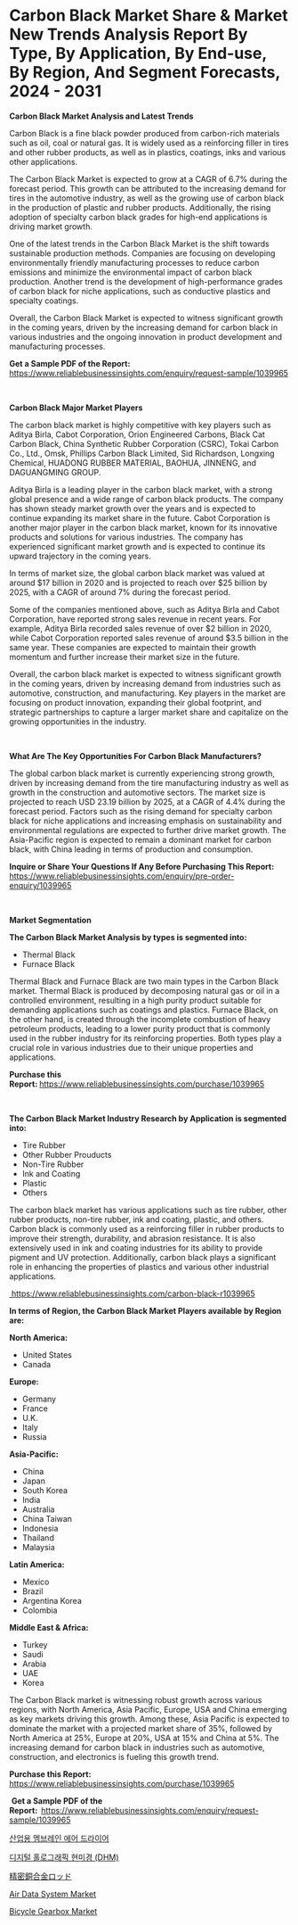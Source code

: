 <p><h1>Carbon Black Market Share & Market New Trends Analysis Report By Type, By Application, By End-use, By Region, And Segment Forecasts, 2024 - 2031</h1></p><p><strong>Carbon Black Market Analysis and Latest Trends</strong></p>
<p><p>Carbon Black is a fine black powder produced from carbon-rich materials such as oil, coal or natural gas. It is widely used as a reinforcing filler in tires and other rubber products, as well as in plastics, coatings, inks and various other applications.</p><p>The Carbon Black Market is expected to grow at a CAGR of 6.7% during the forecast period. This growth can be attributed to the increasing demand for tires in the automotive industry, as well as the growing use of carbon black in the production of plastic and rubber products. Additionally, the rising adoption of specialty carbon black grades for high-end applications is driving market growth.</p><p>One of the latest trends in the Carbon Black Market is the shift towards sustainable production methods. Companies are focusing on developing environmentally friendly manufacturing processes to reduce carbon emissions and minimize the environmental impact of carbon black production. Another trend is the development of high-performance grades of carbon black for niche applications, such as conductive plastics and specialty coatings.</p><p>Overall, the Carbon Black Market is expected to witness significant growth in the coming years, driven by the increasing demand for carbon black in various industries and the ongoing innovation in product development and manufacturing processes.</p></p>
<p><strong>Get a Sample PDF of the Report:&nbsp;</strong> <a href="https://www.reliablebusinessinsights.com/enquiry/request-sample/1039965">https://www.reliablebusinessinsights.com/enquiry/request-sample/1039965</a></p>
<p>&nbsp;</p>
<p><strong>Carbon Black Major Market Players</strong></p>
<p><p>The carbon black market is highly competitive with key players such as Aditya Birla, Cabot Corporation, Orion Engineered Carbons, Black Cat Carbon Black, China Synthetic Rubber Corporation (CSRC), Tokai Carbon Co., Ltd., Omsk, Phillips Carbon Black Limited, Sid Richardson, Longxing Chemical, HUADONG RUBBER MATERIAL, BAOHUA, JINNENG, and DAGUANGMING GROUP. </p><p>Aditya Birla is a leading player in the carbon black market, with a strong global presence and a wide range of carbon black products. The company has shown steady market growth over the years and is expected to continue expanding its market share in the future. Cabot Corporation is another major player in the carbon black market, known for its innovative products and solutions for various industries. The company has experienced significant market growth and is expected to continue its upward trajectory in the coming years.</p><p>In terms of market size, the global carbon black market was valued at around $17 billion in 2020 and is projected to reach over $25 billion by 2025, with a CAGR of around 7% during the forecast period. </p><p>Some of the companies mentioned above, such as Aditya Birla and Cabot Corporation, have reported strong sales revenue in recent years. For example, Aditya Birla recorded sales revenue of over $2 billion in 2020, while Cabot Corporation reported sales revenue of around $3.5 billion in the same year. These companies are expected to maintain their growth momentum and further increase their market size in the future.</p><p>Overall, the carbon black market is expected to witness significant growth in the coming years, driven by increasing demand from industries such as automotive, construction, and manufacturing. Key players in the market are focusing on product innovation, expanding their global footprint, and strategic partnerships to capture a larger market share and capitalize on the growing opportunities in the industry.</p></p>
<p>&nbsp;</p>
<p><strong>What Are The Key Opportunities For Carbon Black Manufacturers?</strong></p>
<p><p>The global carbon black market is currently experiencing strong growth, driven by increasing demand from the tire manufacturing industry as well as growth in the construction and automotive sectors. The market size is projected to reach USD 23.19 billion by 2025, at a CAGR of 4.4% during the forecast period. Factors such as the rising demand for specialty carbon black for niche applications and increasing emphasis on sustainability and environmental regulations are expected to further drive market growth. The Asia-Pacific region is expected to remain a dominant market for carbon black, with China leading in terms of production and consumption.</p></p>
<p><strong>Inquire or Share Your Questions If Any Before Purchasing This Report:</strong> <a href="https://www.reliablebusinessinsights.com/enquiry/pre-order-enquiry/1039965">https://www.reliablebusinessinsights.com/enquiry/pre-order-enquiry/1039965</a></p>
<p>&nbsp;</p>
<p><strong>Market Segmentation</strong></p>
<p><strong>The Carbon Black Market Analysis by types is segmented into:</strong></p>
<p><ul><li>Thermal Black</li><li>Furnace Black</li></ul></p>
<p><p>Thermal Black and Furnace Black are two main types in the Carbon Black market. Thermal Black is produced by decomposing natural gas or oil in a controlled environment, resulting in a high purity product suitable for demanding applications such as coatings and plastics. Furnace Black, on the other hand, is created through the incomplete combustion of heavy petroleum products, leading to a lower purity product that is commonly used in the rubber industry for its reinforcing properties. Both types play a crucial role in various industries due to their unique properties and applications.</p></p>
<p><strong>Purchase this Report:&nbsp;</strong><a href="https://www.reliablebusinessinsights.com/purchase/1039965">https://www.reliablebusinessinsights.com/purchase/1039965</a></p>
<p>&nbsp;</p>
<p><strong>The Carbon Black Market Industry Research by Application is segmented into:</strong></p>
<p><ul><li>Tire Rubber</li><li>Other Rubber Prouducts</li><li>Non-Tire Rubber</li><li>Ink and Coating</li><li>Plastic</li><li>Others</li></ul></p>
<p><p>The carbon black market has various applications such as tire rubber, other rubber products, non-tire rubber, ink and coating, plastic, and others. Carbon black is commonly used as a reinforcing filler in rubber products to improve their strength, durability, and abrasion resistance. It is also extensively used in ink and coating industries for its ability to provide pigment and UV protection. Additionally, carbon black plays a significant role in enhancing the properties of plastics and various other industrial applications.</p></p>
<p><a href="https://www.reliablebusinessinsights.com/carbon-black-r1039965">&nbsp;https://www.reliablebusinessinsights.com/carbon-black-r1039965</a></p>
<p><strong>In terms of Region, the Carbon Black Market Players available by Region are:</strong></p>
<p>
    <p> <strong> North America: </strong>
        <ul>
            <li>United States</li>
            <li>Canada</li>
        </ul>
        </p> 
    <p> <strong> Europe: </strong>
        <ul>
            <li>Germany</li>
            <li>France</li>
            <li>U.K.</li>
            <li>Italy</li>
            <li>Russia</li>
        </ul>
        </p> 
    <p> <strong> Asia-Pacific: </strong>
        <ul>
            <li>China</li>
            <li>Japan</li>
            <li>South Korea</li>
            <li>India</li>
            <li>Australia</li>
            <li>China Taiwan</li>
            <li>Indonesia</li>
            <li>Thailand</li>
            <li>Malaysia</li>
        </ul>
        </p> 
    <p> <strong> Latin America: </strong>
        <ul>
            <li>Mexico</li>
            <li>Brazil</li>
            <li>Argentina Korea</li>
            <li>Colombia</li>
        </ul>
        </p> 
    <p> <strong> Middle East & Africa: </strong>
        <ul>
            <li>Turkey</li>
            <li>Saudi</li>
            <li>Arabia</li>
            <li>UAE</li>
            <li>Korea</li>
        </ul>
    </p>
    </p>
<p><p>The Carbon Black market is witnessing robust growth across various regions, with North America, Asia Pacific, Europe, USA and China emerging as key markets driving this growth. Among these, Asia Pacific is expected to dominate the market with a projected market share of 35%, followed by North America at 25%, Europe at 20%, USA at 15% and China at 5%. The increasing demand for carbon black in industries such as automotive, construction, and electronics is fueling this growth trend.</p></p>
<p><strong>Purchase this Report: </strong><a href="https://www.reliablebusinessinsights.com/purchase/1039965">https://www.reliablebusinessinsights.com/purchase/1039965</a></p>
<p>&nbsp;<strong>Get a Sample PDF of the Report:&nbsp;&nbsp;</strong><a href="https://www.reliablebusinessinsights.com/enquiry/request-sample/1039965">https://www.reliablebusinessinsights.com/enquiry/request-sample/1039965</a></p>
<p><strong></strong></p>
<p><p><a href="https://github.com/kvbohdfy111/Market-Research-Report-List-1/blob/main/6550110116101.md">산업용 멤브레인 에어 드라이어</a></p><p><a href="https://github.com/rifqimuhammad018/Market-Research-Report-List-1/blob/main/4083930116102.md">디지털 홀로그래픽 현미경 (DHM)</a></p><p><a href="https://github.com/DeonBoer2023/Market-Research-Report-List-1/blob/main/2322557128711.md">精密銅合金ロッド</a></p><p><a href="https://github.com/anggakarna133/Market-Research-Report-List-1/blob/main/air-data-system-market.md">Air Data System Market</a></p><p><a href="https://github.com/sleepman642/Market-Research-Report-List-1/blob/main/bicycle-gearbox-market.md">Bicycle Gearbox Market</a></p></p>